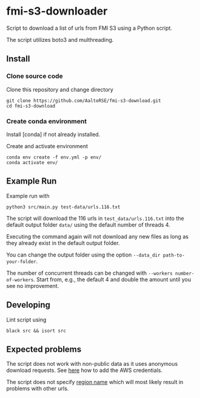# fmi-s3-downloader

Script to download a list of urls from FMI S3 using a Python script.

The script utilizes boto3 and multhreading.

## Install

### Clone source code

Clone this repository and change directory
```
git clone https://github.com/AaltoRSE/fmi-s3-download.git
cd fmi-s3-download
```

### Create conda environment

Install [conda] if not already installed.

Create and activate environment
```
conda env create -f env.yml -p env/
conda activate env/
```

## Example Run

Example run with
```
python3 src/main.py test-data/urls.116.txt
```

The script will download the 116 urls in `test_data/urls.116.txt` into the default output folder `data/` using the default number of threads 4.

Executing the command again will not download any new files as long as they already exist in the default output folder.

You can change the output folder using the option `--data_dir path-to-your-folder`.

The number of concurrent threads can be changed with `--workers number-of-workers`. Start from, e.g., the default 4 and double the amount until you see no improvement.


## Developing

Lint script using
```
black src && isort src
```


## Expected problems

The script does not work with non-public data as it uses anonymous download requests. See [here](https://boto3.amazonaws.com/v1/documentation/api/latest/guide/credentials.html) how to add the AWS credentials.

The script does not specify [region name](https://boto3.amazonaws.com/v1/documentation/api/latest/guide/configuration.html) which will most likely result in problems with other urls.

